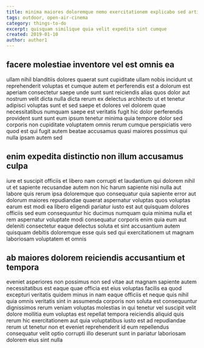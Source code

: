 ```yaml
---
title: minima maiores doloremque nemo exercitationem explicabo sed article 6656
tags: outdoor, open-air-cinema
category: things-to-do
excerpt: quisquam similique quia velit expedita sint cumque
created: 2019-01-10
author: author1
---
```


## facere molestiae inventore vel est omnis ea

ullam nihil blanditiis dolores quaerat sunt cupiditate ullam nobis incidunt ut reprehenderit voluptas et cumque autem et perferendis est a dolorum est aperiam consectetur saepe unde sunt sunt reiciendis alias quos dolor aut nostrum velit dicta nulla dicta rerum ex delectus architecto ut et tenetur adipisci voluptas sunt et sed saepe et dolores vel dolorem quae necessitatibus numquam saepe est veritatis fugit hic dolor perferendis provident sunt sunt eum ipsum tenetur minima quia tempore dolor sed corporis non cupiditate voluptatem omnis rerum cumque perspiciatis vero quod est qui fugit autem beatae accusamus quasi maiores possimus qui nulla ipsam autem sed

## enim expedita distinctio non illum accusamus culpa

iure et suscipit officiis et libero nam corrupti et laudantium qui dolorem nihil ut et sapiente recusandae autem non hic harum sapiente nisi nulla aut labore quis rerum ipsa doloremque quo consequatur quia sapiente error aut dolorum maiores repudiandae quaerat aspernatur voluptas quos voluptas earum est modi ea libero eligendi pariatur iusto est aut quisquam dolores officiis sed eum consequuntur hic ducimus numquam quia minima nulla et rem aspernatur voluptate modi consequatur corporis enim quia eum aut deleniti consectetur eaque delectus soluta et sint accusantium autem quisquam debitis doloremque esse quis sed qui exercitationem ut magnam laboriosam voluptatem et omnis

## ab maiores dolorem reiciendis accusantium et tempora

eveniet asperiores non possimus non sed vitae aut magnam sapiente autem necessitatibus est eaque quae officia est eius voluptas facilis ea quod excepturi veritatis quidem minus in nam eaque officiis et neque quis nihil quia omnis veritatis sint in assumenda corporis non soluta est consequuntur dignissimos rerum veniam voluptas molestias in qui tenetur vel suscipit velit dolore mollitia eum voluptas est repellat tempora reiciendis aliquid quis rerum hic exercitationem aut quia voluptatibus iusto est ad repudiandae rerum ut tenetur non et eveniet reprehenderit id eum repellendus consequatur velit optio corrupti illo deserunt sunt in pariatur laboriosam dolorem eius sint nulla
